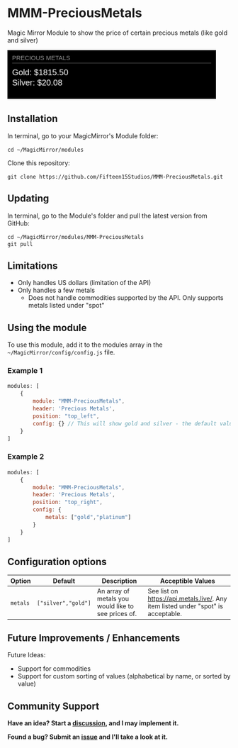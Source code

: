 # MMM-PreciousMetals
Magic Mirror Module to show the price of certain precious metals (like gold and silver)

<img src="https://raw.githubusercontent.com/Fifteen15Studios/MMM-PreciousMetals/main/PreciousMetals-screenshot.png">

## Installation

In terminal, go to your MagicMirror's Module folder:
```
cd ~/MagicMirror/modules
```

Clone this repository:
```
git clone https://github.com/Fifteen15Studios/MMM-PreciousMetals.git
```

## Updating

In terminal, go to the Module's folder and pull the latest version from GitHub:
```
cd ~/MagicMirror/modules/MMM-PreciousMetals
git pull
```

## Limitations

* Only handles US dollars (limitation of the API)
* Only handles a few metals 
    * Does not handle commodities supported by the API. Only supports metals listed under "spot"

## Using the module

To use this module, add it to the modules array in the `~/MagicMirror/config/config.js` file.

### Example 1
```javascript
modules: [
    {
        module: "MMM-PreciousMetals",
        header: 'Precious Metals',
        position: "top_left",
        config: {} // This will show gold and silver - the default values
    }
]
```

### Example 2
```javascript
modules: [
    {
        module: "MMM-PreciousMetals",
        header: 'Precious Metals',
        position: "top_right",
        config: {
            metals: ["gold","platinum"]
        }
    }
]
```

## Configuration options

|Option|Default|Description|Acceptible Values|
|---|---|---|---|
|`metals`|`["silver","gold"]`|An array of metals you would like to see prices of.| See list on https://api.metals.live/. Any item listed under "spot" is acceptable. |

## Future Improvements / Enhancements

Future Ideas:

* Support for commodities
* Support for custom sorting of values (alphabetical by name, or sorted by value)

## Community Support

**Have an idea? Start a [discussion](https://github.com/Fifteen15Studios/MMM-PreciousMetals/discussions), and I may implement it.**

**Found a bug? Submit an [issue](https://github.com/Fifteen15Studios/MMM-PreciousMetals/issues) and I'll take a look at it.**
